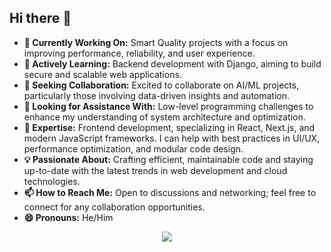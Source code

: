 ## Hi there 👋

- **🔭 Currently Working On:** Smart Quality projects with a focus on improving performance, reliability, and user experience.
- **🌱 Actively Learning:** Backend development with Django, aiming to build secure and scalable web applications.
- **👯 Seeking Collaboration:** Excited to collaborate on AI/ML projects, particularly those involving data-driven insights and automation.
- **🤔 Looking for Assistance With:** Low-level programming challenges to enhance my understanding of system architecture and optimization.
- **💬 Expertise:** Frontend development, specializing in React, Next.js, and modern JavaScript frameworks. I can help with best practices in UI/UX, performance optimization, and modular code design.
- **💡 Passionate About:** Crafting efficient, maintainable code and staying up-to-date with the latest trends in web development and cloud technologies.
- **📫 How to Reach Me:** Open to discussions and networking; feel free to connect for any collaboration opportunities.
- **😄 Pronouns:** He/Him
 <p align="center">
  <a href="https://skillicons.dev">
    <img src="https://skillicons.dev/icons?i=bash,git,github,neovim,cpp,py,opencv,flask,html,md,css,sass,tailwind,js,ts,webpack,npm,react,nextjs,vercel,vite,gcp" />
  </a>
</p>
